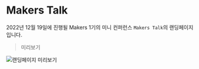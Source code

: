 # Makers Talk 

2022년 12월 19일에 진행될 Makers 1기의 미니 컨퍼런스 `Makers Talk`의 랜딩페이지 입니다.

> 미리보기

<img src="https://user-images.githubusercontent.com/73823388/207800668-c5d2ebe0-6fe9-4355-9581-0e15f7829d16.png" alt="랜딩페이지 미리보기" />

